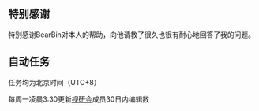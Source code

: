 ## 特别感谢
特别感谢BearBin对本人的帮助，向他请教了很久也很有耐心地回答了我的问题。

## 自动任务
任务均为北京时间（UTC+8）

每周一凌晨3:30更新[视研会](https://zh.moegirl.org.cn/_?curid=506405)成员30日内编辑数
